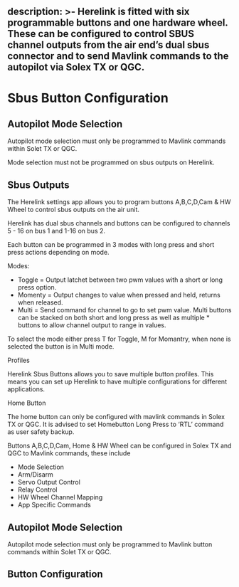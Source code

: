 description: >-
  Herelink is fitted with six programmable buttons and one hardware wheel.  These can be configured to control SBUS channel outputs  from the air end’s dual sbus connector and to send Mavlink commands to the autopilot via Solex TX or QGC.
---

# Sbus Button Configuration

## Autopilot Mode Selection

Autopilot mode selection must only be programmed to Mavlink commands within Solet TX or QGC.

Mode selection must not be programmed on sbus outputs on Herelink. 

## Sbus Outputs

The Herelink settings app allows you to program buttons A,B,C,D,Cam & HW Wheel to control  sbus outputs on the air unit. 

Herelink has dual sbus channels and buttons can be configured to channels 5 - 16 on bus 1 and 1-16 on bus 2. 

Each button can be programmed in 3 modes with long press and short press actions depending on mode.  

Modes: 

* Toggle  = Output latchet between two pwm values with a short or long press option. 
* Momenty = Output changes to value when pressed and held, returns when released. 
* Multi = Send command for channel to go to set pwm value. Multi buttons can be stacked on both short and long press as well as multiple * buttons to allow channel output to range in values.  

To select the mode either press T for Toggle, M for Momantry, when none is selected the button is in Multi mode. 

Profiles 

Herelink Sbus Buttons allows you to save multiple button profiles. This means you can set up Herelink to have multiple configurations for different applications.   

Home Button 

The home button can only be configured with mavlink commands in Solex TX or QGC.  It is advised to set Homebutton Long Press to ‘RTL’ command as user safety backup. 


Buttons A,B,C,D,Cam, Home & HW Wheel can be configured in Solex TX and QGC to Mavlink commands, these include

* Mode Selection 
* Arm/Disarm 
* Servo Output Control 
* Relay Control 
* HW Wheel Channel Mapping
* App Specific Commands


## Autopilot Mode Selection

Autopilot mode selection must only be programmed to Mavlink button commands within Solet TX or QGC.

## Button Configuration
